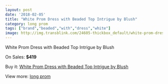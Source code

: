```yaml
---
layout: post
date: '2018-02-05'
title: "White Prom Dress with Beaded Top Intrigue by Blush"
category: long prom
tags: ["brand","beaded","with","dress","white"]
image: http://img.transblink.com/24605-thickbox_default/white-prom-dress-with-beaded-top-intrigue-by-blush.jpg
---
```

White Prom Dress with Beaded Top Intrigue by Blush

On Sales: **$419**
<a href="https://www.transblink.com/en/long-prom/7769-white-prom-dress-with-beaded-top-intrigue-by-blush.html"><amp-img layout="responsive" width="600" height="600" src="//img.transblink.com/24605-thickbox_default/white-prom-dress-with-beaded-top-intrigue-by-blush.jpg" alt="White Prom Dress with Beaded Top Intrigue by Blush 0" /></a>
<a href="https://www.transblink.com/en/long-prom/7769-white-prom-dress-with-beaded-top-intrigue-by-blush.html"><amp-img layout="responsive" width="600" height="600" src="//img.transblink.com/24608-thickbox_default/white-prom-dress-with-beaded-top-intrigue-by-blush.jpg" alt="White Prom Dress with Beaded Top Intrigue by Blush 1" /></a>
<a href="https://www.transblink.com/en/long-prom/7769-white-prom-dress-with-beaded-top-intrigue-by-blush.html"><amp-img layout="responsive" width="600" height="600" src="//img.transblink.com/24607-thickbox_default/white-prom-dress-with-beaded-top-intrigue-by-blush.jpg" alt="White Prom Dress with Beaded Top Intrigue by Blush 2" /></a>
<a href="https://www.transblink.com/en/long-prom/7769-white-prom-dress-with-beaded-top-intrigue-by-blush.html"><amp-img layout="responsive" width="600" height="600" src="//img.transblink.com/24606-thickbox_default/white-prom-dress-with-beaded-top-intrigue-by-blush.jpg" alt="White Prom Dress with Beaded Top Intrigue by Blush 3" /></a>

Buy it: [White Prom Dress with Beaded Top Intrigue by Blush](https://www.transblink.com/en/long-prom/7769-white-prom-dress-with-beaded-top-intrigue-by-blush.html "White Prom Dress with Beaded Top Intrigue by Blush")

View more: [long prom](https://www.transblink.com/en/58-long-prom "long prom")